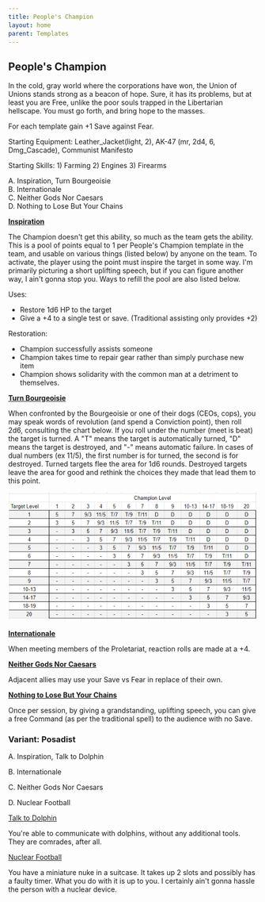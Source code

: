 ```yaml
---
title: People's Champion
layout: home
parent: Templates
---
```






## **People's Champion**

In the cold, gray world where the corporations have won, the Union of Unions stands strong as a beacon of hope. Sure, it has its problems, but at least you are Free, unlike the poor souls trapped in the Libertarian hellscape. You must go forth, and bring hope to the masses. 

For each template gain +1 Save against Fear. 

Starting Equipment: Leather_Jacket(light, 2),  AK-47 (mr, 2d4, 6, Dmg_Cascade), Communist Manifesto 

Starting Skills: 1) Farming 2) Engines 3) Firearms

A. Inspiration, Turn Bourgeoisie <br>
B. Internationale <br>
C. Neither Gods Nor Caesars <br>
D. Nothing to Lose But Your Chains <br>

**<span style="text-decoration:underline;">Inspiration</span>**

The Champion doesn't get this ability, so much as the team gets the ability. This is a pool of points equal to 1 per People's Champion template in the team, and usable on various things (listed below) by anyone on the team. To activate, the player using the point must inspire the target in some way. I'm primarily picturing a short uplifting speech, but if you can figure another way, I ain't gonna stop you. Ways to refill the pool are also listed below. 

Uses:



* Restore 1d6 HP to the target
* Give a +4 to a single test or save. (Traditional assisting only provides +2) 

Restoration:



* Champion successfully assists someone
* Champion takes time to repair gear rather than simply purchase new item
* Champion shows solidarity with the common man at a detriment to themselves. 

**<span style="text-decoration:underline;">Turn Bourgeoisie</span>**

When confronted by the Bourgeoisie or one of their dogs (CEOs, cops), you may speak words of revolution (and spend a Conviction point), then roll 2d6, consulting the chart below. If you roll under the number (meet is beat) the target is turned. A "T" means the target is automatically turned, "D" means the target is destroyed, and "-" means automatic failure. In cases of dual numbers (ex 11/5), the first number is for turned, the second is for destroyed. Turned targets flee the area for 1d6 rounds. Destroyed targets leave the area for good and rethink the choices they made that lead them to this point. 

<img src="turncapitalist.png" alt="Turn chart">

**<span style="text-decoration:underline;">Internationale</span>**

When meeting members of the Proletariat, reaction rolls are made at a +4. 

**<span style="text-decoration:underline;">Neither Gods Nor Caesars</span>**

Adjacent allies may use your Save vs Fear in replace of their own. 

**<span style="text-decoration:underline;">Nothing to Lose But Your Chains</span>**

Once per session, by giving a grandstanding, uplifting speech, you can give a free Command (as per the traditional spell) to the audience with no Save. 


### **Variant: Posadist**

A. Inspiration, Talk to Dolphin

B. Internationale

C. Neither Gods Nor Caesars

D. Nuclear Football

<span style="text-decoration:underline;">Talk to Dolphin</span>

You're able to communicate with dolphins, without any additional tools. They are comrades, after all. 

<span style="text-decoration:underline;">Nuclear Football</span>

You have a miniature nuke in a suitcase. It takes up 2 slots and possibly has a faulty timer. What you do with it is up to you. I certainly ain't gonna hassle the person with a nuclear device. 
